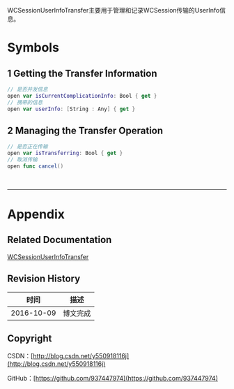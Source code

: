 WCSessionUserInfoTransfer主要用于管理和记录WCSession传输的UserInfo信息。

# Symbols

## 1 Getting the Transfer Information

```swift
// 是否并发信息
open var isCurrentComplicationInfo: Bool { get }
// 携带的信息
open var userInfo: [String : Any] { get }
```

## 2 Managing the Transfer Operation

```swift
// 是否正在传输
open var isTransferring: Bool { get }
// 取消传输
open func cancel()
```

&#160;

----------

# Appendix

## Related Documentation

[WCSessionUserInfoTransfer](https://developer.apple.com/reference/watchconnectivity/wcsessionuserinfotransfer)

## Revision History

| 时间 | 描述 |
| ---- | ---- |
| 2016-10-09 | 博文完成 |

## Copyright

CSDN：[http://blog.csdn.net/y550918116j](http://blog.csdn.net/y550918116j)

GitHub：[https://github.com/937447974](https://github.com/937447974)